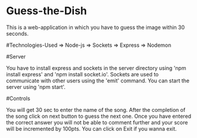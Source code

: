 # Guess-the-Dish
This is a web-application in which you have to guess the image within 30 seconds.

#Technologies-Used
=> Node-js
=> Sockets
=> Express
=> Nodemon

#Server

You have to install express and sockets in the server directory using
'npm install express' 
and 
'npm install socket.io'.
Sockets are used to communicate with other users using the 'emit' command.
You can start the server using 'npm start'.


#Controls

You will get 30 sec to enter the name of the song.
After the completion of the song click on next button to guess the next one.
Once you have entered the correct answer you will not be able to comment further and your score will be incremented by 100pts.
You can click on Exit if you wanna exit.
